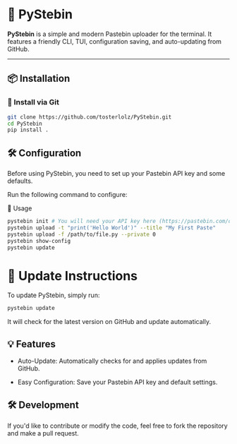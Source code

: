 # 🚀 PyStebin

**PyStebin** is a simple and modern Pastebin uploader for the terminal. It features a friendly CLI, TUI, configuration saving, and auto-updating from GitHub.

---

## 📦 Installation

### 🔧 Install via Git

```bash
git clone https://github.com/tosterlolz/PyStebin.git
cd PyStebin
pip install .
```
## 🛠️ Configuration
Before using PyStebin, you need to set up your Pastebin API key and some defaults.

Run the following command to configure:

📝 Usage
```bash
pystebin init # You will need your API key here (https://pastebin.com/doc_api)
pystebin upload -t "print('Hello World')" --title "My First Paste"
pystebin upload -f /path/to/file.py --private 0
pystebin show-config
pystebin update
```

# 🔧 Update Instructions
To update PyStebin, simply run:
```bash
pystebin update
```
It will check for the latest version on GitHub and update automatically.

## 💡 Features
* Auto-Update: Automatically checks for and applies updates from GitHub.

* Easy Configuration: Save your Pastebin API key and default settings.

## 🛠️ Development
If you'd like to contribute or modify the code, feel free to fork the repository and make a pull request.